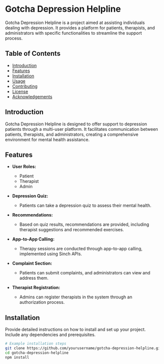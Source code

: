 # Gotcha Depression Helpline

Gotcha Depression Helpline is a project aimed at assisting individuals dealing with depression. It provides a platform for patients, therapists, and administrators with specific functionalities to streamline the support process.

## Table of Contents

- [Introduction](#introduction)
- [Features](#features)
- [Installation](#installation)
- [Usage](#usage)
- [Contributing](#contributing)
- [License](#license)
- [Acknowledgements](#acknowledgements)

## Introduction

Gotcha Depression Helpline is designed to offer support to depression patients through a multi-user platform. It facilitates communication between patients, therapists, and administrators, creating a comprehensive environment for mental health assistance.

## Features

- **User Roles:**
  - Patient
  - Therapist
  - Admin

- **Depression Quiz:**
  - Patients can take a depression quiz to assess their mental health.

- **Recommendations:**
  - Based on quiz results, recommendations are provided, including therapist suggestions and recommended exercises.

- **App-to-App Calling:**
  - Therapy sessions are conducted through app-to-app calling, implemented using Sinch APIs.

- **Complaint Section:**
  - Patients can submit complaints, and administrators can view and address them.

- **Therapist Registration:**
  - Admins can register therapists in the system through an authorization process.

## Installation

Provide detailed instructions on how to install and set up your project. Include any dependencies and prerequisites.

```bash
# Example installation steps
git clone https://github.com/yourusername/gotcha-depression-helpline.git
cd gotcha-depression-helpline
npm install
